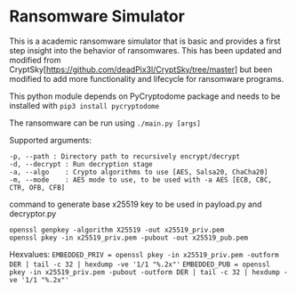 # Ransomware Simulator

This is a academic ransomware simulator that is basic and provides a first step insight into the behavior of ransomwares. This has been updated and modified from CryptSky[https://github.com/deadPix3l/CryptSky/tree/master] but been modified to add more functionality and lifecycle for ransomware programs.

This python module depends on PyCryptodome package and needs to be installed with `pip3 install pycryptodome`

The ransomware can be run using `./main.py [args]`

Supported arguments:
```
-p, --path : Directory path to recursively encrypt/decrypt
-d, --decrypt : Run decryption stage
-a, --algo    : Crypto algorithms to use [AES, Salsa20, ChaCha20]
-m, --mode    : AES mode to use, to be used with -a AES [ECB, CBC, CTR, OFB, CFB]
```

command to generate base x25519 key to be used in payload.py and decryptor.py
```
openssl genpkey -algorithm X25519 -out x25519_priv.pem
openssl pkey -in x25519_priv.pem -pubout -out x25519_pub.pem
```
Hexvalues:
`EMBEDDED_PRIV = openssl pkey -in x25519_priv.pem -outform DER | tail -c 32 | hexdump -ve '1/1 "%.2x"'`
`EMBEDDED_PUB = openssl pkey -in x25519_priv.pem -pubout -outform DER | tail -c 32 | hexdump -ve '1/1 "%.2x"'`

